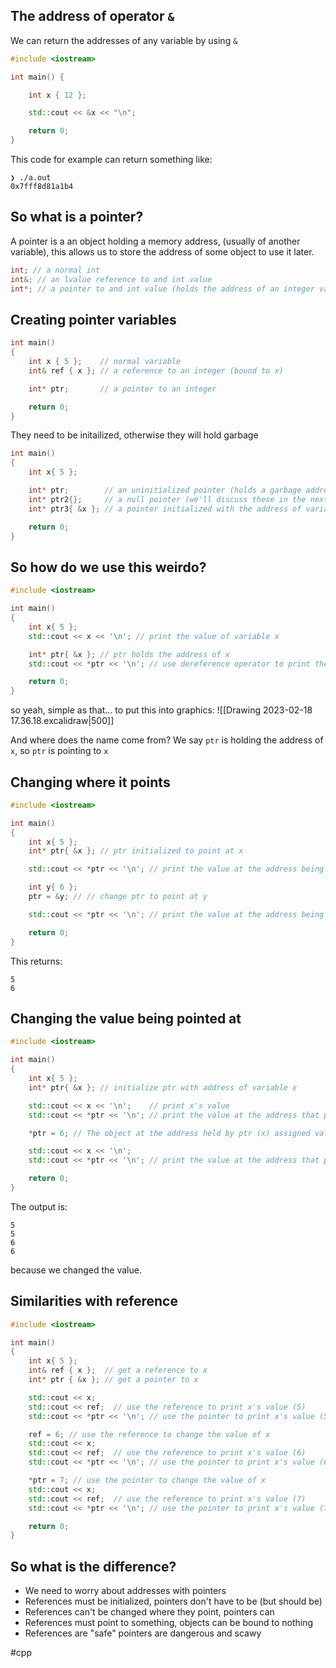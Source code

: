 ## The address of operator `&`

We can return the addresses of any variable by using `&`

```cpp
#include <iostream>

int main() {

	int x { 12 };

	std::cout << &x << "\n";  

	return 0;
}
```

This code for example can return something like:
```shell
❯ ./a.out  
0x7fff8d81a1b4
```

## So what is a pointer?
A pointer is a an object holding a memory address, (usually of another variable), this allows us to store the address of some object to use it later.

```cpp
int; // a normal int
int&; // an lvalue reference to and int value
int*; // a pointer to and int value (holds the address of an integer value)
```

## Creating pointer variables
```cpp
int main()
{
    int x { 5 };    // normal variable
    int& ref { x }; // a reference to an integer (bound to x)

    int* ptr;       // a pointer to an integer

    return 0;
}
```

They need to be initailized, otherwise they will hold garbage
```cpp
int main()
{
    int x{ 5 };

    int* ptr;        // an uninitialized pointer (holds a garbage address)
    int* ptr2{};     // a null pointer (we'll discuss these in the next lesson)
    int* ptr3{ &x }; // a pointer initialized with the address of variable x

    return 0;
}
```


## So how do we use this weirdo?

```cpp
#include <iostream>

int main()
{
    int x{ 5 };
    std::cout << x << '\n'; // print the value of variable x

    int* ptr{ &x }; // ptr holds the address of x
    std::cout << *ptr << '\n'; // use dereference operator to print the value at the address that ptr is holding (which is x's address)

    return 0;
}
```

so yeah, simple as that... to put this into graphics:
![[Drawing 2023-02-18 17.36.18.excalidraw|500]]

And where does the name come from?
We say `ptr` is holding the address of `x`, so `ptr` is pointing to `x`

## Changing where it points

```cpp
#include <iostream>

int main()
{
    int x{ 5 };
    int* ptr{ &x }; // ptr initialized to point at x

    std::cout << *ptr << '\n'; // print the value at the address being pointed to (x's address)

    int y{ 6 };
    ptr = &y; // // change ptr to point at y

    std::cout << *ptr << '\n'; // print the value at the address being pointed to (y's address)

    return 0;
}
```

This returns:
```
5
6
```

## Changing the value being pointed at

```cpp
#include <iostream>

int main()
{
    int x{ 5 };
    int* ptr{ &x }; // initialize ptr with address of variable x

    std::cout << x << '\n';    // print x's value
    std::cout << *ptr << '\n'; // print the value at the address that ptr is holding (x's address)

    *ptr = 6; // The object at the address held by ptr (x) assigned value 6 (note that ptr is dereferenced here)

    std::cout << x << '\n';
    std::cout << *ptr << '\n'; // print the value at the address that ptr is holding (x's address)

    return 0;
}
```

The output is: 
```
5
5
6
6
```
because we changed the value.

## Similarities with reference
```cpp
#include <iostream>

int main()
{
    int x{ 5 };
    int& ref { x };  // get a reference to x
    int* ptr { &x }; // get a pointer to x

    std::cout << x;
    std::cout << ref;  // use the reference to print x's value (5)
    std::cout << *ptr << '\n'; // use the pointer to print x's value (5)

    ref = 6; // use the reference to change the value of x
    std::cout << x;
    std::cout << ref;  // use the reference to print x's value (6)
    std::cout << *ptr << '\n'; // use the pointer to print x's value (6)

    *ptr = 7; // use the pointer to change the value of x
    std::cout << x;
    std::cout << ref;  // use the reference to print x's value (7)
    std::cout << *ptr << '\n'; // use the pointer to print x's value (7)

    return 0;
}
```

## So what is the difference?

- We need to worry about addresses with pointers
- References must be initialized, pointers don't have to be (but should be)
- References can't be changed where they point, pointers can
- References must point to something, objects can be bound to nothing
- References are "safe" pointers are dangerous and scawy

#cpp